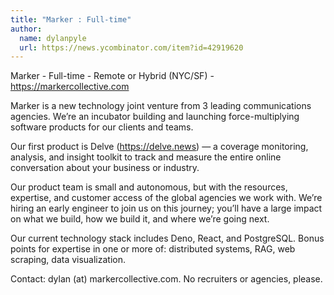 ```yaml
---
title: "Marker : Full-time"
author:
  name: dylanpyle
  url: https://news.ycombinator.com/item?id=42919620
---
```

Marker - Full-time - Remote or Hybrid (NYC&#x2F;SF) - <a href="https:&#x2F;&#x2F;markercollective.com" rel="nofollow">https:&#x2F;&#x2F;markercollective.com</a>

Marker is a new technology joint venture from 3 leading communications agencies. We’re an incubator building and launching force-multiplying software products for our clients and teams.

Our first product is Delve (<a href="https:&#x2F;&#x2F;delve.news" rel="nofollow">https:&#x2F;&#x2F;delve.news</a>) — a coverage monitoring, analysis, and insight toolkit to track and measure the entire online conversation about your business or industry.

Our product team is small and autonomous, but with the resources, expertise, and customer access of the global agencies we work with. We’re hiring an early engineer to join us on this journey; you’ll have a large impact on what we build, how we build it, and where we’re going next.

Our current technology stack includes Deno, React, and PostgreSQL. Bonus points for expertise in one or more of: distributed systems, RAG, web scraping, data visualization.

Contact: dylan (at) markercollective.com. No recruiters or agencies, please.
<JobApplication />
